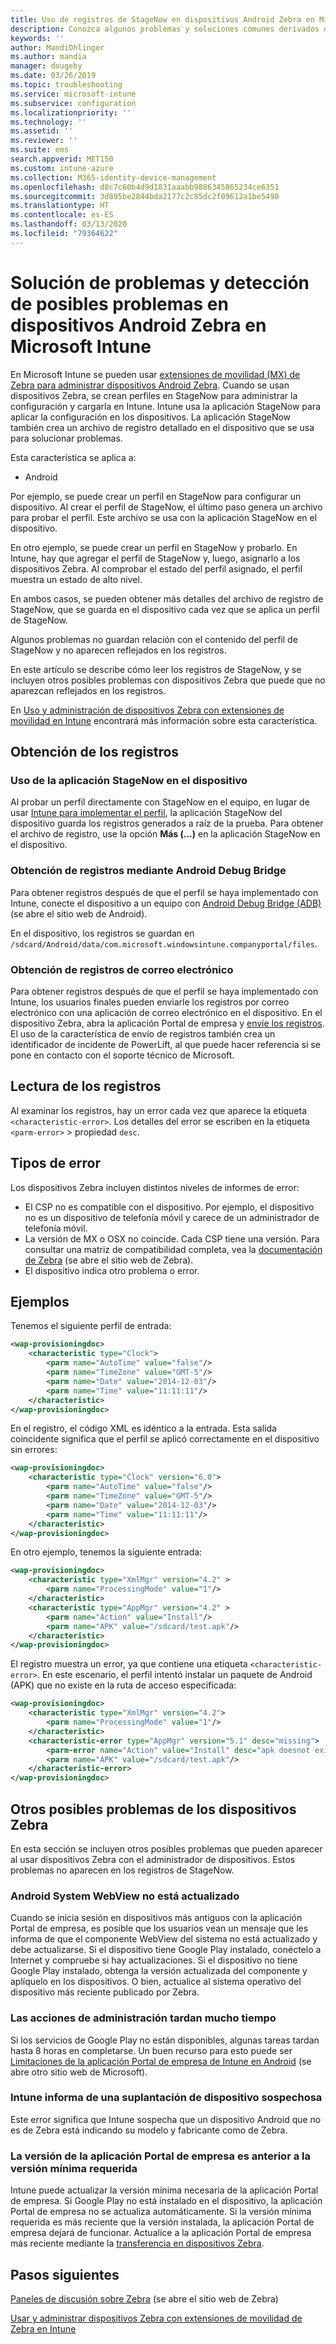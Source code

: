 ```yaml
---
title: Uso de registros de StageNow en dispositivos Android Zebra en Microsoft Intune - Azure | Microsoft Docs
description: Conozca algunos problemas y soluciones comunes derivados de usar StageNow en dispositivos Android con Microsoft Intune. Vea también cómo obtener registros, y consulte algunos ejemplos para saber leer registros en busca de operaciones correctas o con errores.
keywords: ''
author: MandiOhlinger
ms.author: mandia
manager: dougeby
ms.date: 03/26/2019
ms.topic: troubleshooting
ms.service: microsoft-intune
ms.subservice: configuration
ms.localizationpriority: ''
ms.technology: ''
ms.assetid: ''
ms.reviewer: ''
ms.suite: ems
search.appverid: MET150
ms.custom: intune-azure
ms.collection: M365-identity-device-management
ms.openlocfilehash: d8c7c60b4d9d1831aaabb9886345865234ce6351
ms.sourcegitcommit: 3d895be2844bda2177c2c85dc2f09612a1be5490
ms.translationtype: HT
ms.contentlocale: es-ES
ms.lasthandoff: 03/13/2020
ms.locfileid: "79364622"
---
```

# <a name="troubleshoot-and-see-potential-issues-on-android-zebra-devices-in-microsoft-intune"></a>Solución de problemas y detección de posibles problemas en dispositivos Android Zebra en Microsoft Intune



En Microsoft Intune se pueden usar [extensiones de movilidad (MX) de Zebra para administrar dispositivos Android Zebra](android-zebra-mx-overview.md). Cuando se usan dispositivos Zebra, se crean perfiles en StageNow para administrar la configuración y cargarla en Intune. Intune usa la aplicación StageNow para aplicar la configuración en los dispositivos. La aplicación StageNow también crea un archivo de registro detallado en el dispositivo que se usa para solucionar problemas.

Esta característica se aplica a:

- Android

Por ejemplo, se puede crear un perfil en StageNow para configurar un dispositivo. Al crear el perfil de StageNow, el último paso genera un archivo para probar el perfil. Este archivo se usa con la aplicación StageNow en el dispositivo.

En otro ejemplo, se puede crear un perfil en StageNow y probarlo. En Intune, hay que agregar el perfil de StageNow y, luego, asignarlo a los dispositivos Zebra. Al comprobar el estado del perfil asignado, el perfil muestra un estado de alto nivel.

En ambos casos, se pueden obtener más detalles del archivo de registro de StageNow, que se guarda en el dispositivo cada vez que se aplica un perfil de StageNow.

Algunos problemas no guardan relación con el contenido del perfil de StageNow y no aparecen reflejados en los registros.

En este artículo se describe cómo leer los registros de StageNow, y se incluyen otros posibles problemas con dispositivos Zebra que puede que no aparezcan reflejados en los registros.

En [Uso y administración de dispositivos Zebra con extensiones de movilidad en Intune](android-zebra-mx-overview.md) encontrará más información sobre esta característica.

## <a name="get-the-logs"></a>Obtención de los registros

### <a name="use-the-stagenow-app-on-the-device"></a>Uso de la aplicación StageNow en el dispositivo
Al probar un perfil directamente con StageNow en el equipo, en lugar de usar [Intune para implementar el perfil](android-zebra-mx-overview.md#step-4-create-a-device-management-profile-in-stagenow), la aplicación StageNow del dispositivo guarda los registros generados a raíz de la prueba. Para obtener el archivo de registro, use la opción **Más (...)** en la aplicación StageNow en el dispositivo.

### <a name="get-logs-using-android-debug-bridge"></a>Obtención de registros mediante Android Debug Bridge
Para obtener registros después de que el perfil se haya implementado con Intune, conecte el dispositivo a un equipo con [Android Debug Bridge (ADB)](https://developer.android.com/studio/command-line/adb) (se abre el sitio web de Android).

En el dispositivo, los registros se guardan en `/sdcard/Android/data/com.microsoft.windowsintune.companyportal/files`.

### <a name="get-logs-from-email"></a>Obtención de registros de correo electrónico
Para obtener registros después de que el perfil se haya implementado con Intune, los usuarios finales pueden enviarle los registros por correo electrónico con una aplicación de correo electrónico en el dispositivo. En el dispositivo Zebra, abra la aplicación Portal de empresa y [envíe los registros](https://docs.microsoft.com/user-help/send-logs-to-your-it-admin-by-email-android). El uso de la característica de envío de registros también crea un identificador de incidente de PowerLift, al que puede hacer referencia si se pone en contacto con el soporte técnico de Microsoft.

## <a name="read-the-logs"></a>Lectura de los registros

Al examinar los registros, hay un error cada vez que aparece la etiqueta `<characteristic-error>`. Los detalles del error se escriben en la etiqueta `<parm-error>` > propiedad `desc`.

## <a name="error-types"></a>Tipos de error

Los dispositivos Zebra incluyen distintos niveles de informes de error:

- El CSP no es compatible con el dispositivo. Por ejemplo, el dispositivo no es un dispositivo de telefonía móvil y carece de un administrador de telefonía móvil.
- La versión de MX o OSX no coincide. Cada CSP tiene una versión. Para consultar una matriz de compatibilidad completa, vea la [documentación de Zebra](http://techdocs.zebra.com/mx/) (se abre el sitio web de Zebra).
- El dispositivo indica otro problema o error.

## <a name="examples"></a>Ejemplos

Tenemos el siguiente perfil de entrada:

```xml
<wap-provisioningdoc>
    <characteristic type="Clock">
        <parm name="AutoTime" value="false"/>
        <parm name="TimeZone" value="GMT-5"/>
        <parm name="Date" value="2014-12-03"/>
        <parm name="Time" value="11:11:11"/>
    </characteristic>
</wap-provisioningdoc>
```

En el registro, el código XML es idéntico a la entrada. Esta salida coincidente significa que el perfil se aplicó correctamente en el dispositivo sin errores:

```xml
<wap-provisioningdoc>
    <characteristic type="Clock" version="6.0">
        <parm name="AutoTime" value="false"/>
        <parm name="TimeZone" value="GMT-5"/>
        <parm name="Date" value="2014-12-03"/>
        <parm name="Time" value="11:11:11"/>
    </characteristic>
</wap-provisioningdoc>
```

En otro ejemplo, tenemos la siguiente entrada:

```xml
<wap-provisioningdoc>
    <characteristic type="XmlMgr" version="4.2" >
        <parm name="ProcessingMode" value="1"/>
    </characteristic>
    <characteristic type="AppMgr" version="4.2" >
        <parm name="Action" value="Install"/>
        <parm name="APK" value="/sdcard/test.apk"/>
    </characteristic>
</wap-provisioningdoc>
```

El registro muestra un error, ya que contiene una etiqueta `<characteristic-error>`. En este escenario, el perfil intentó instalar un paquete de Android (APK) que no existe en la ruta de acceso especificada:

```xml
<wap-provisioningdoc>
    <characteristic type="XmlMgr" version="4.2">
        <parm name="ProcessingMode" value="1"/>
    </characteristic>
    <characteristic-error type="AppMgr" version="5.1" desc="missing">
        <parm-error name="Action" value="Install" desc="apk doesnot exist in the path"/>
        <parm name="APK" value="/sdcard/test.apk"/>
    </characteristic-error>
</wap-provisioningdoc>
```

## <a name="other-potential-issues-with-zebra-devices"></a>Otros posibles problemas de los dispositivos Zebra

En esta sección se incluyen otros posibles problemas que pueden aparecer al usar dispositivos Zebra con el administrador de dispositivos. Estos problemas no aparecen en los registros de StageNow.

### <a name="android-system-webview-is-out-of-date"></a>Android System WebView no está actualizado

Cuando se inicia sesión en dispositivos más antiguos con la aplicación Portal de empresa, es posible que los usuarios vean un mensaje que les informa de que el componente WebView del sistema no está actualizado y debe actualizarse. Si el dispositivo tiene Google Play instalado, conéctelo a Internet y compruebe si hay actualizaciones. Si el dispositivo no tiene Google Play instalado, obtenga la versión actualizada del componente y aplíquelo en los dispositivos. O bien, actualice al sistema operativo del dispositivo más reciente publicado por Zebra.

### <a name="management-actions-take-a-long-time"></a>Las acciones de administración tardan mucho tiempo

Si los servicios de Google Play no están disponibles, algunas tareas tardan hasta 8 horas en completarse. Un buen recurso para esto puede ser [Limitaciones de la aplicación Portal de empresa de Intune en Android](https://support.microsoft.com/help/3211588/limitations-of-intune-company-portal-app-for-android-in-china) (se abre otro sitio web de Microsoft).

### <a name="device-spoofing-suspected-shows-in-intune"></a>Intune informa de una suplantación de dispositivo sospechosa

Este error significa que Intune sospecha que un dispositivo Android que no es de Zebra está indicando su modelo y fabricante como de Zebra.

### <a name="company-portal-app-is-older-than-minimum-required-version"></a>La versión de la aplicación Portal de empresa es anterior a la versión mínima requerida

Intune puede actualizar la versión mínima necesaria de la aplicación Portal de empresa. Si Google Play no está instalado en el dispositivo, la aplicación Portal de empresa no se actualiza automáticamente. Si la versión mínima requerida es más reciente que la versión instalada, la aplicación Portal de empresa dejará de funcionar. Actualice a la aplicación Portal de empresa más reciente mediante la [transferencia en dispositivos Zebra](android-zebra-mx-overview.md#sideload-the-company-portal-app).

## <a name="next-steps"></a>Pasos siguientes

[Paneles de discusión sobre Zebra](https://developer.zebra.com/community/home/discussions) (se abre el sitio web de Zebra)

[Usar y administrar dispositivos Zebra con extensiones de movilidad de Zebra en Intune](android-zebra-mx-overview.md)
